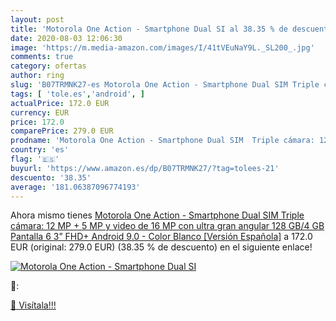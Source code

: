 ```yaml
---
layout: post
title: 'Motorola One Action - Smartphone Dual SI al 38.35 % de descuento'
date: 2020-08-03 12:06:30
image: 'https://m.media-amazon.com/images/I/41tVEuNaY9L._SL200_.jpg'
comments: true
category: ofertas
author: ring
slug: 'B07TRMNK27-es Motorola One Action - Smartphone Dual SIM Triple cámara:...'
tags: [ 'tole.es','android', ]
actualPrice: 172.0 EUR
currency: EUR
price: 172.0
comparePrice: 279.0 EUR
prodname: 'Motorola One Action - Smartphone Dual SIM  Triple cámara: 12 MP + 5 MP y video de 16 MP con ultra gran angular  128 GB/4 GB  Pantalla 6 3” FHD+  Android 9.0  - Color Blanco [Versión Española]'
country: 'es'
flag: '🇪🇸'
buyurl: 'https://www.amazon.es/dp/B07TRMNK27/?tag=tolees-21'
descuento: '38.35'
average: '181.06387096774193'
---
```


Ahora mismo tienes [Motorola One Action - Smartphone Dual SIM  Triple cámara: 12 MP + 5 MP y video de 16 MP con ultra gran angular  128 GB/4 GB  Pantalla 6 3” FHD+  Android 9.0  - Color Blanco [Versión Española]](https://www.amazon.es/dp/B07TRMNK27/?tag=tolees-21) a 172.0 EUR (original: 279.0 EUR) (38.35 %  de descuento) en el siguiente enlace!

[![Motorola One Action - Smartphone Dual SI](https://m.media-amazon.com/images/I/41tVEuNaY9L._SL200_.jpg)](https://www.amazon.es/dp/B07TRMNK27/?tag=tolees-21)

🔎:


[🛒 Visítala!!!](https://www.amazon.es/dp/B07TRMNK27/?tag=tolees-21)
